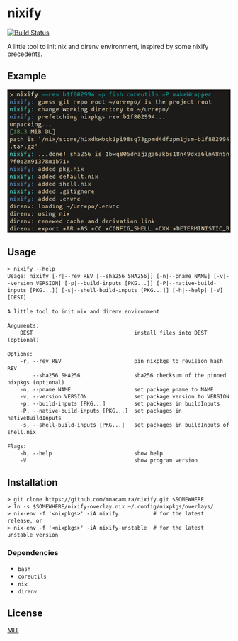 # nixify

[![Build Status](https://travis-ci.org/mnacamura/nixify.svg?branch=master)](https://travis-ci.org/mnacamura/nixify)

A little tool to init nix and direnv environment, inspired by some nixify
precedents.

## Example 

<img src=./example.png width=650 alt="Running example" />

## Usage

```
> nixify --help
Usage: nixify [-r|--rev REV [--sha256 SHA256]] [-n|--pname NAME] [-v|--version VERSION] [-p|--build-inputs [PKG...]] [-P|--native-build-inputs [PKG...]] [-s|--shell-build-inputs [PKG...]] [-h|--help] [-V] [DEST]

A little tool to init nix and direnv environment.

Arguments:
    DEST                                install files into DEST (optional)

Options:
    -r, --rev REV                       pin nixpkgs to revision hash REV
        --sha256 SHA256                 sha256 checksum of the pinned nixpkgs (optional)
    -n, --pname NAME                    set package pname to NAME
    -v, --version VERSION               set package version to VERSION
    -p, --build-inputs [PKG...]         set packages in buildInputs
    -P, --native-build-inputs [PKG...]  set packages in nativeBuildInputs
    -s, --shell-build-inputs [PKG...]   set packages in buildInputs of shell.nix

Flags:
    -h, --help                          show help
    -V                                  show program version
```

## Installation

```
> git clone https://github.com/mnacamura/nixify.git $SOMEWHERE
> ln -s $SOMEWHERE/nixify-overlay.nix ~/.config/nixpkgs/overlays/ 
> nix-env -f '<nixpkgs>' -iA nixify           # for the latest release, or
> nix-env -f '<nixpkgs>' -iA nixify-unstable  # for the latest unstable version
```

### Dependencies

- `bash`
- `coreutils`
- `nix`
- `direnv`

## License

[MIT](LICENSE)
